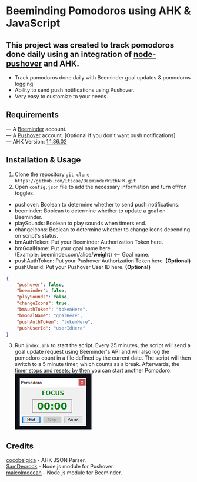 # Beeminding Pomodoros using AHK & JavaScript
## This project was created to track pomodoros done daily using an integration of [node-pushover](https://github.com/SamDecrock/node-pushover) and AHK.

* Track pomodoros done daily with Beeminder goal updates & pomodoros logging.
* Ability to send push notifications using Pushover.
* Very easy to customize to your needs.

## Requirements
— A [Beeminder](https://www.beeminder.com/) account.
<br>— A [Pushover](https://pushover.net/) account. [Optional if you don't want push notifications]
<br>— AHK Version: [1.1.36.02](https://github.com/AutoHotkey/AutoHotkey/releases/tag/v1.1.36.02/AutoHotkey/AutoHotkey/releases/download/v1.1.36.02/AutoHotkey_1.1.36.02_setup.exe)


## Installation & Usage
1) Clone the repository `git clone https://github.com/itscae/BeeminderWithAHK.git`
2) Open `config.json` file to add the necessary information and turn off/on toggles.
- pushover: Boolean to determine whether to send push notifications.
- beeminder: Boolean to determine whether to update a goal on Beeminder.
- playSounds: Boolean to play sounds when timers end.
- changeIcons: Boolean to determine whether to change icons depending on script's status.
- bmAuthToken: Put your Beeminder Authorization Token here.
- bmGoalName: Put your goal name here. <br>(Example: beeminder.com/alice/**weight**) <-- Goal name.
- pushAuthToken: Put your Pushover Authorization Token here. **(Optional)**
- pushUserId: Put your Pushover User ID here. **(Optional)**
```json
{
    "pushover": false,
    "beeminder": false,
    "playSounds": false,
    "changeIcons": true,
    "bmAuthToken": "tokenHere",
    "bmGoalName": "goalHere",
    "pushAuthToken": "tokenHere",
    "pushUserId": "userIdHere"
}
```
3) Run `index.ahk` to start the script.
Every 25 minutes, the script will send a goal update request using Beeminder's API and will also log the pomodoro count in a file defined by the current date. The script will then switch to a 5 minute timer, which counts as a break. Afterwards, the timer stops and resets; by then you can start another Pomodoro.
![Image of the GUI](gui.png)

## Credits
[cocobelgica](https://github.com/cocobelgica/AutoHotkey-JSON) - AHK JSON Parser.
<br>[SamDecrock](https://github.com/SamDecrock/node-pushover) - Node.js module for Pushover.
<br>[malcolmocean](https://github.com/malcolmocean/beeminderjs) - Node.js module for Beeminder.
